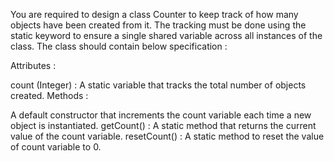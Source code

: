 You are required to design a class Counter to keep track of how many objects have been created from it. The tracking must be done using the static keyword to ensure a single shared variable across all instances of the class. The class should contain below specification :

Attributes :

count (Integer) : A static variable that tracks the total number of objects created.
Methods :

A default constructor that increments the count variable each time a new object is instantiated.
getCount() : A static method that returns the current value of the count variable.
resetCount() : A static method to reset the value of count variable to 0.

